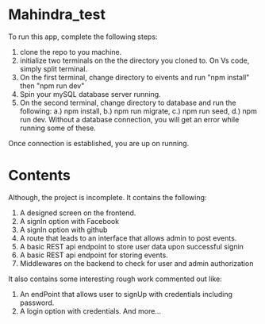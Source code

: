 # Mahindra_test

To run this app, complete the following steps:
1.  clone the repo to you machine.
2.  initialize two terminals on the the directory you cloned to. On Vs code, simply split terminal.
3.  On the first terminal, change directory to eivents and run "npm install" then "npm run dev"
4.  Spin your mySQL database server running.
5.  On the second terminal, change directory to database and run the following:
    a.) npm install,
    b.) npm run migrate,
    c.) npm run seed,
    d.) npm run dev.
    Without a database connection, you will get an error while running some of these.
    
Once connection is established, you are up on running.

# Contents

Although, the project is incomplete. It contains the following:

1. A designed screen on the frontend.
2. A signIn option with Facebook
3. A signIn option with github
4. A route that leads to an interface that allows admin to post events.
5. A basic REST api endpoint to store user data upon successful signin
6. A basic REST api endpoint for storing events.
7. Middlewares on the backend to check for user and admin authorization

It also contains some interesting rough work commented out like:
1.    An endPoint that allows user to signUp with credentials including password.
2.    A login option with credentials.
And more...

